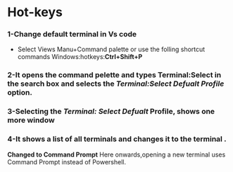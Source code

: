 # Hot-keys
### 1-Change default terminal in Vs code
- Select Views Manu+Command palette or use the folling shortcut commands
  Windows:hotkeys:**Ctrl+Shift+P**
### 2-It opens the command pelette and types Terminal:Select in the search box and selects the ***Terminal:Select Defualt Profile*** option.
### 3-Selecting the *Terminal: Select Defualt* Profile, shows one more window
### 4-It shows a list of all terminals and changes it to the terminal .
**Changed to Command Prompt**
Here onwards,opening a new terminal uses Command Prompt instead of Powershell.

